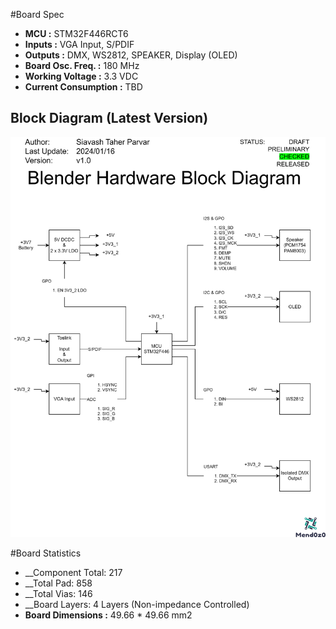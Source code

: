 

#Board Spec
- __MCU :__ STM32F446RCT6
- __Inputs :__ VGA Input, S/PDIF
- __Outputs :__ DMX, WS2812, SPEAKER, Display (OLED) 
- __Board Osc. Freq. :__ 180 MHz
- __Working Voltage :__ 3.3 VDC
- __Current Consumption :__  TBD



## Block Diagram (Latest Version)

![Hardware](https://github.com/mend0z0/Blender/blob/main/Document/Block%20Diagrams/_FBD_HW_Blender_v1.0.svg)

#Board Statistics
- __Component Total: 217
- __Total Pad: 858
- __Total Vias: 146 
- __Board Layers: 4 Layers (Non-impedance Controlled)
- __Board Dimensions :__ 49.66 * 49.66 mm2